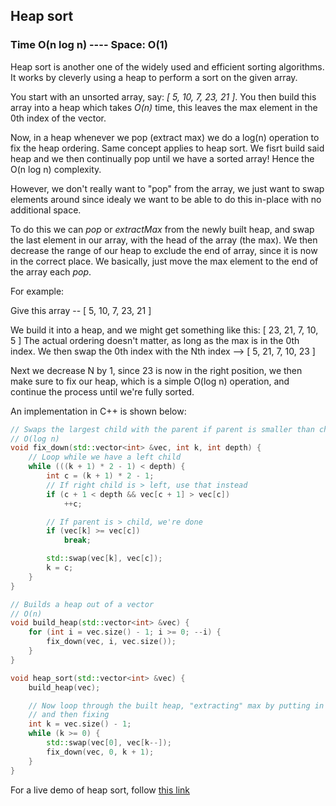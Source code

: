 ## Heap sort
### Time O(n log n) ---- Space: O(1)

Heap sort is another one of the widely used and efficient sorting algorithms.
It works by cleverly using a heap to perform a sort on the given array.

You start with an unsorted array, say: _[ 5, 10, 7, 23, 21 ]_.
You then build this array into a heap which takes _O(n)_ time, this leaves the max element in the 0th index of the vector.

Now, in a heap whenever we pop (extract max) we do a log(n) operation to fix the heap ordering. Same concept
applies to heap sort. We fisrt build said heap and we then continually pop until we have a sorted array! Hence the
O(n log n) complexity.

However, we don't really want to "pop" from the array, we just want to swap elements around since idealy we want
to be able to do this in-place with no additional space.

To do this we can _pop_ or _extractMax_ from the newly built heap, and swap the last element in our array, with
the head of the array (the max). We then decrease the range of our heap to exclude the end of array, since it is now
in the correct place. We basically, just move the max element to the end of the array each _pop_.

For example:

Give this array -- [ 5, 10, 7, 23, 21 ]

We build it into a heap, and we might get something like this: [ 23, 21, 7, 10, 5 ]
The actual ordering doesn't matter, as long as the max is in the 0th index.
We then swap the 0th index with the Nth index --> [ 5, 21, 7, 10, 23 ]

Next we decrease N by 1, since 23 is now in the right position, we then make sure to fix our heap,
which is a simple O(log n) operation, and continue the process until we're fully sorted.

An implementation in C++ is shown below:

```cpp
// Swaps the largest child with the parent if parent is smaller than child
// O(log n)
void fix_down(std::vector<int> &vec, int k, int depth) {
    // Loop while we have a left child
    while (((k + 1) * 2 - 1) < depth) {
        int c = (k + 1) * 2 - 1;
        // If right child is > left, use that instead
        if (c + 1 < depth && vec[c + 1] > vec[c])
            ++c;

        // If parent is > child, we're done
        if (vec[k] >= vec[c])
            break;

        std::swap(vec[k], vec[c]);
        k = c;
    }
}

// Builds a heap out of a vector
// O(n)
void build_heap(std::vector<int> &vec) {
    for (int i = vec.size() - 1; i >= 0; --i) {
        fix_down(vec, i, vec.size());
    }
}

void heap_sort(std::vector<int> &vec) {
    build_heap(vec);

    // Now loop through the built heap, "extracting" max by putting in end
    // and then fixing
    int k = vec.size() - 1;
    while (k >= 0) {
        std::swap(vec[0], vec[k--]);
        fix_down(vec, 0, k + 1);
    }
}
```

For a live demo of heap sort, follow [this link](https://repl.it/@heyluis/heapSort)
